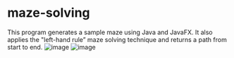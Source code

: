# maze-solving
This program generates a sample maze using Java and JavaFX. It also applies the "left-hand rule” maze solving technique and returns a path from start to end. 
![image](https://user-images.githubusercontent.com/52494031/177808370-8b293db5-ac5f-4654-9013-736b91856fa2.png)
![image](https://user-images.githubusercontent.com/52494031/177808483-275c27a0-bc91-4ae2-bce0-a7b5f766403b.png)
